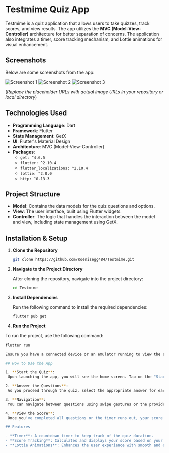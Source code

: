 # Testmime Quiz App

Testmime is a quiz application that allows users to take quizzes, track scores, and view results. The app utilizes the **MVC (Model-View-Controller)** architecture for better separation of concerns. The application also integrates a timer, score tracking mechanism, and Lottie animations for visual enhancement.

## Screenshots

Below are some screenshots from the app:

![Screenshot 1](https://via.placeholder.com/350)
![Screenshot 2](https://via.placeholder.com/350)
![Screenshot 3](https://via.placeholder.com/350)

(*Replace the placeholder URLs with actual image URLs in your repository or local directory*)

## Technologies Used

- **Programming Language**: Dart
- **Framework**: Flutter
- **State Management**: GetX
- **UI**: Flutter's Material Design
- **Architecture**: MVC (Model-View-Controller)
- **Packages**:
    - `get: ^4.6.5`
    - `flutter: ^2.10.4`
    - `flutter_localizations: ^2.10.4`
    - `lottie: ^2.0.0`
    - `http: ^0.13.3`

## Project Structure

- **Model**: Contains the data models for the quiz questions and options.
- **View**: The user interface, built using Flutter widgets.
- **Controller**: The logic that handles the interaction between the model and view, including state management using GetX.

## Installation & Setup

1. **Clone the Repository**

   ```bash
   git clone https://github.com/Koenisegg484/Testmime.git

2. **Navigate to the Project Directory**

   After cloning the repository, navigate into the project directory:

   ```bash
   cd Testmime

3. **Install Dependencies**

   Run the following command to install the required dependencies:

   ```bash
   flutter pub get

4. **Run the Project**

  To run the project, use the following command:
  
  ```bash
  flutter run

Ensure you have a connected device or an emulator running to view the app.

## How to Use the App

1. **Start the Quiz**:  
   Upon launching the app, you will see the home screen. Tap on the "Start Quiz" button to begin the quiz.

2. **Answer the Questions**:  
   As you proceed through the quiz, select the appropriate answer for each question. The timer will start, counting down as you progress.

3. **Navigation**:  
   You can navigate between questions using swipe gestures or the provided buttons.

4. **View the Score**:  
   Once you've completed all questions or the timer runs out, your score will be displayed.

## Features

- **Timer**: A countdown timer to keep track of the quiz duration.
- **Score Tracking**: Calculates and displays your score based on your answers.
- **Lottie Animations**: Enhances the user experience with smooth and engaging animations.

